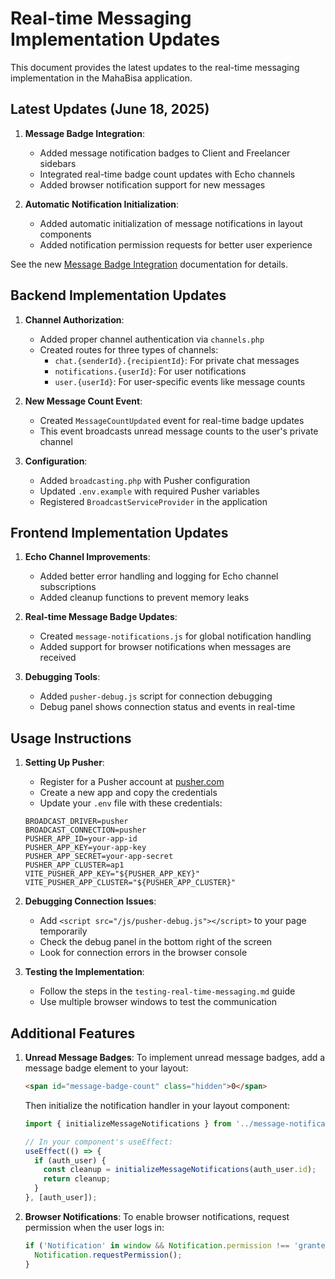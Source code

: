 # Real-time Messaging Implementation Updates

This document provides the latest updates to the real-time messaging implementation in the MahaBisa application.

## Latest Updates (June 18, 2025)

1. **Message Badge Integration**:
   - Added message notification badges to Client and Freelancer sidebars
   - Integrated real-time badge count updates with Echo channels
   - Added browser notification support for new messages
   
2. **Automatic Notification Initialization**:
   - Added automatic initialization of message notifications in layout components
   - Added notification permission requests for better user experience
   
See the new [Message Badge Integration](./message-badge-integration.md) documentation for details.

## Backend Implementation Updates

1. **Channel Authorization**:
   - Added proper channel authentication via `channels.php`
   - Created routes for three types of channels:
     - `chat.{senderId}.{recipientId}`: For private chat messages
     - `notifications.{userId}`: For user notifications
     - `user.{userId}`: For user-specific events like message counts

2. **New Message Count Event**:
   - Created `MessageCountUpdated` event for real-time badge updates
   - This event broadcasts unread message counts to the user's private channel

3. **Configuration**:
   - Added `broadcasting.php` with Pusher configuration
   - Updated `.env.example` with required Pusher variables
   - Registered `BroadcastServiceProvider` in the application

## Frontend Implementation Updates

1. **Echo Channel Improvements**:
   - Added better error handling and logging for Echo channel subscriptions
   - Added cleanup functions to prevent memory leaks

2. **Real-time Message Badge Updates**:
   - Created `message-notifications.js` for global notification handling
   - Added support for browser notifications when messages are received

3. **Debugging Tools**:
   - Added `pusher-debug.js` script for connection debugging
   - Debug panel shows connection status and events in real-time

## Usage Instructions

1. **Setting Up Pusher**:
   - Register for a Pusher account at [pusher.com](https://pusher.com)
   - Create a new app and copy the credentials
   - Update your `.env` file with these credentials:
   
   ```
   BROADCAST_DRIVER=pusher
   BROADCAST_CONNECTION=pusher
   PUSHER_APP_ID=your-app-id
   PUSHER_APP_KEY=your-app-key
   PUSHER_APP_SECRET=your-app-secret
   PUSHER_APP_CLUSTER=ap1
   VITE_PUSHER_APP_KEY="${PUSHER_APP_KEY}"
   VITE_PUSHER_APP_CLUSTER="${PUSHER_APP_CLUSTER}"
   ```

2. **Debugging Connection Issues**:
   - Add `<script src="/js/pusher-debug.js"></script>` to your page temporarily
   - Check the debug panel in the bottom right of the screen
   - Look for connection errors in the browser console

3. **Testing the Implementation**:
   - Follow the steps in the `testing-real-time-messaging.md` guide
   - Use multiple browser windows to test the communication

## Additional Features

1. **Unread Message Badges**:
   To implement unread message badges, add a message badge element to your layout:
   
   ```html
   <span id="message-badge-count" class="hidden">0</span>
   ```
   
   Then initialize the notification handler in your layout component:
   
   ```js
   import { initializeMessageNotifications } from '../message-notifications';
   
   // In your component's useEffect:
   useEffect(() => {
     if (auth_user) {
       const cleanup = initializeMessageNotifications(auth_user.id);
       return cleanup;
     }
   }, [auth_user]);
   ```

2. **Browser Notifications**:
   To enable browser notifications, request permission when the user logs in:
   
   ```js
   if ('Notification' in window && Notification.permission !== 'granted') {
     Notification.requestPermission();
   }
   ```
